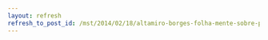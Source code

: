 ```yaml
---
layout: refresh
refresh_to_post_id: /mst/2014/02/18/altamiro-borges-folha-mente-sobre-protesto-do-mst
---
```

